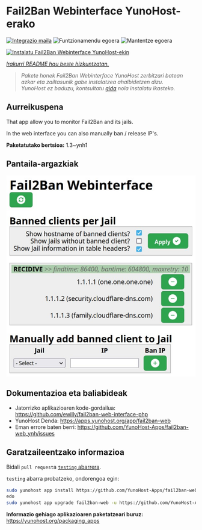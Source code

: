 <!--
Ohart ongi: README hau automatikoki sortu da <https://github.com/YunoHost/apps/tree/master/tools/readme_generator>ri esker
EZ editatu eskuz.
-->

# Fail2Ban Webinterface YunoHost-erako

[![Integrazio maila](https://apps.yunohost.org/badge/integration/fail2ban-web)](https://ci-apps.yunohost.org/ci/apps/fail2ban-web/)
![Funtzionamendu egoera](https://apps.yunohost.org/badge/state/fail2ban-web)
![Mantentze egoera](https://apps.yunohost.org/badge/maintained/fail2ban-web)

[![Instalatu Fail2Ban Webinterface YunoHost-ekin](https://install-app.yunohost.org/install-with-yunohost.svg)](https://install-app.yunohost.org/?app=fail2ban-web)

*[Irakurri README hau beste hizkuntzatan.](./ALL_README.md)*

> *Pakete honek Fail2Ban Webinterface YunoHost zerbitzari batean azkar eta zailtasunik gabe instalatzea ahalbidetzen dizu.*  
> *YunoHost ez baduzu, kontsultatu [gida](https://yunohost.org/install) nola instalatu ikasteko.*

## Aurreikuspena

That app allow you to monitor Fail2Ban and its jails.

In the web interface you can also manually ban / release IP's.


**Paketatutako bertsioa:** 1.3~ynh1

## Pantaila-argazkiak

![Fail2Ban Webinterface(r)en pantaila-argazkia](./doc/screenshots/screenshot.jpg)

## Dokumentazioa eta baliabideak

- Jatorrizko aplikazioaren kode-gordailua: <https://github.com/ewilly/fail2ban-web-interface-php>
- YunoHost Denda: <https://apps.yunohost.org/app/fail2ban-web>
- Eman errore baten berri: <https://github.com/YunoHost-Apps/fail2ban-web_ynh/issues>

## Garatzaileentzako informazioa

Bidali `pull request`a [`testing` abarrera](https://github.com/YunoHost-Apps/fail2ban-web_ynh/tree/testing).

`testing` abarra probatzeko, ondorengoa egin:

```bash
sudo yunohost app install https://github.com/YunoHost-Apps/fail2ban-web_ynh/tree/testing --debug
edo
sudo yunohost app upgrade fail2ban-web -u https://github.com/YunoHost-Apps/fail2ban-web_ynh/tree/testing --debug
```

**Informazio gehiago aplikazioaren paketatzeari buruz:** <https://yunohost.org/packaging_apps>
